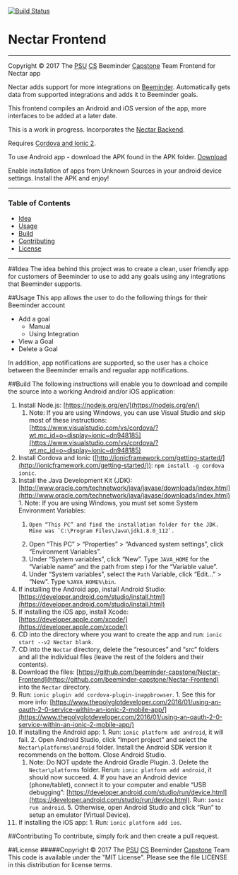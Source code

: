 [![Build Status](https://travis-ci.org/beeminder-capstone/Nectar-Frontend.svg?branch=develop)](https://travis-ci.org/beeminder-capstone/Nectar-Frontend)
# Nectar Frontend
---
Copyright © 2017 The [PSU](https://www.pdx.edu/) [CS](https://www.pdx.edu/computer-science/) Beeminder [Capstone](http://wiki.cs.pdx.edu/capstone/fall_2016/fall_2016.html) Team
Frontend for Nectar app


Nectar adds support for more integrations on [Beeminder](https://www.beeminder.com/). Automatically gets data from supported integrations and adds it to Beeminder goals.

This frontend compiles an Android and iOS version of the app, more interfaces to be added at a later date.

This is a work in progress. Incorporates the [Nectar Backend](https://github.com/beeminder-capstone/Nectar-Backend).

Requires [Cordova and Ionic 2](https://ionicframework.com/getting-started/).

To use Android app - download the APK found in the APK folder. 
[Download](./apk/Nectar.apk)

Enable installation of apps from Unknown Sources in your android device settings.
Install the APK and enjoy!

---

### Table of Contents
 - [Idea](#Idea)
 - [Usage](#usage)
 - [Build](#build)
 - [Contributing](#contributing)
 - [License](#license)
 
---

##Idea
The idea behind this project was to create a clean, user friendly app for customers of Beeminder to use to add any goals using any integrations that Beeminder supports.


##Usage
This app allows the user to do the following things for their Beeminder account
 * Add a goal
     * Manual
     * Using Integration
 * View a Goal
 * Delete a Goal
 
In addition, app notifications are supported, so the user has a choice between the Beeminder emails and regualar app notifications.

##Build
The following instructions will enable you to download and compile the source into a working Android and/or iOS application:



1. Install Node.js: [https://nodejs.org/en/](https://nodejs.org/en/)
    1.  Note: If you are using Windows, you can use Visual Studio and skip most of these instructions: [https://www.visualstudio.com/vs/cordova/?wt.mc_id=o~display~ionic~dn948185](https://www.visualstudio.com/vs/cordova/?wt.mc_id=o~display~ionic~dn948185)
2.    Install Cordova and Ionic ([http://ionicframework.com/getting-started/](http://ionicframework.com/getting-started/)): `npm install -g cordova ionic`.
3.    Install the Java Development Kit (JDK): [http://www.oracle.com/technetwork/java/javase/downloads/index.html](http://www.oracle.com/technetwork/java/javase/downloads/index.html)
    1.    Note: If you are using Windows, you must set some System Environment Variables:
        1.     Open “This PC” and find the installation folder for the JDK. Mine was `C:\Program Files\Java\jdk1.8.0_112`.
        2.    Open “This PC” > “Properties” > “Advanced system settings”, click “Environment Variables”.
        3.    Under “System variables”, click “New”. Type `JAVA_HOME` for the “Variable name” and the path from step i for the “Variable value”.
        4.    Under “System variables”, select the `Path` Variable, click “Edit…” > “New”. Type `%JAVA_HOME%\bin`.
4.    If installing the Android app, install Android Studio: [https://developer.android.com/studio/install.html](https://developer.android.com/studio/install.html)
5.    If installing the iOS app, install Xcode: [https://developer.apple.com/xcode/](https://developer.apple.com/xcode/)
6.    CD into the directory where you want to create the app and run: `ionic start --v2 Nectar blank`.
7.    CD into the `Nectar` directory, delete the “resources” and “src” folders and all the individual files (leave the rest of the folders and their contents).
8.    Download the files: [https://github.com/beeminder-capstone/Nectar-Frontend](https://github.com/beeminder-capstone/Nectar-Frontend) into the `Nectar` directory.
9.    Run: `ionic plugin add cordova-plugin-inappbrowser`.
    1.    See this for more info: [https://www.thepolyglotdeveloper.com/2016/01/using-an-oauth-2-0-service-within-an-ionic-2-mobile-app/](https://www.thepolyglotdeveloper.com/2016/01/using-an-oauth-2-0-service-within-an-ionic-2-mobile-app/)
10.    If installing the Android app:
	1.    Run: `ionic platform add android`, it will fail.
	2.    Open Android Studio, click “Import project” and select the `Nectar\platforms\android` folder. Install the Android SDK version it recommends on the bottom. Close Android Studio.
		1.    Note: Do NOT update the Android Gradle Plugin.
	3.    Delete the `Nectar\platforms` folder. Rerun: `ionic platform add android`, it should now succeed.
	4.    If you have an Android device (phone/tablet), connect it to your computer and enable “USB debugging”: [https://developer.android.com/studio/run/device.html](https://developer.android.com/studio/run/device.html). Run: `ionic run android`.
	5.    Otherwise, open Android Studio and click “Run” to setup an emulator (Virtual Device).
11.    If installing the iOS app:
	1.    Run: `ionic platform add ios`.

##Contributing
To contribute, simply fork and then create a pull request. 

##License
#####Copyright © 2017 The [PSU](https://www.pdx.edu/) [CS](https://www.pdx.edu/computer-science/) Beeminder [Capstone](http://wiki.cs.pdx.edu/capstone/fall_2016/fall_2016.html) Team
This code is available under the "MIT License".
Please see the file LICENSE in this distribution for license terms.
